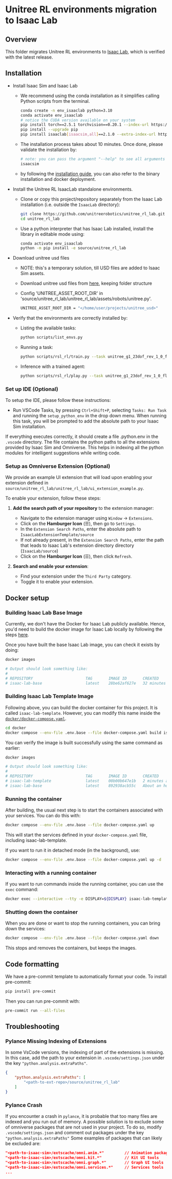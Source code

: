 # Unitree RL environments migration to Isaac Lab

## Overview

This folder migrates Unitree RL environments to [Isaac Lab](https://github.com/isaac-sim/IsaacLab), which is verified with the latest release.

## Installation

- Install Isaac Sim and Isaac Lab
    - We recommend using the conda installation as it simplifies calling Python scripts from the terminal.
        ```bash
        conda create -n env_isaaclab python=3.10
        conda activate env_isaaclab
        # notice the CUDA version available on your system
        pip install torch==2.5.1 torchvision==0.20.1 --index-url https://download.pytorch.org/whl/cu121
        pip install --upgrade pip
        pip install isaaclab[isaacsim,all]==2.1.0 --extra-index-url https://pypi.nvidia.com
        ```
    - The installation process takes about 10 minutes. Once done, please validate the installation by:
        ```bash
        # note: you can pass the argument "--help" to see all arguments possible.
        isaacsim
        ```

    - by following the [installation guide](https://isaac-sim.github.io/IsaacLab/main/source/setup/installation/index.html), you can also refer to the binary installation and docker deployment.

- Install the Unitree RL IsaacLab standalone environments.
    - Clone or copy this project/repository separately from the Isaac Lab installation (i.e. outside the `IsaacLab` directory):
        ```bash
        git clone https://github.com/unitreerobotics/unitree_rl_lab.git
        cd unitree_rl_lab
        ```

    - Use a python interpreter that has Isaac Lab installed, install the library in editable mode using:
        ```bash
        conda activate env_isaaclab
        python -m pip install -e source/unitree_rl_lab
        ```
- Download unitree usd files
    - NOTE: this's a temporary solution, till USD files are added to Isaac Sim assets.

    - Download unitree usd files from [here](https://nvidia-my.sharepoint.com/:f:/r/personal/sharronl_nvidia_com/Documents/workspace/unitree_usd?csf=1&web=1&e=QqC2g2), keeping folder structure

    - Config 'UNITREE_ASSET_ROOT_DIR' in 'source/unitree_rl_lab/unitree_rl_lab/assets/robots/unitree.py'.
        ```bash
        UNITREE_ASSET_ROOT_DIR = "</home/user/projects/unitree_usd>"
        ```

- Verify that the environments are correctly installed by:

    - Listing the available tasks:

        ```bash
        python scripts/list_envs.py
        ```

    - Running a task:

        ```bash
        python scripts/rsl_rl/train.py --task unitree_g1_23dof_rev_1_0_flat --num_envs 4096 --headless --max_iterations <10000>
        ```

    - Inference with a trained agent:

        ```bash
        python scripts/rsl_rl/play.py --task unitree_g1_23dof_rev_1_0_flat_play --num_envs 2
        ```

### Set up IDE (Optional)

To setup the IDE, please follow these instructions:

- Run VSCode Tasks, by pressing `Ctrl+Shift+P`, selecting `Tasks: Run Task` and running the `setup_python_env` in the drop down menu. When running this task, you will be prompted to add the absolute path to your Isaac Sim installation.

If everything executes correctly, it should create a file .python.env in the `.vscode` directory. The file contains the python paths to all the extensions provided by Isaac Sim and Omniverse. This helps in indexing all the python modules for intelligent suggestions while writing code.

### Setup as Omniverse Extension (Optional)

We provide an example UI extension that will load upon enabling your extension defined in `source/unitree_rl_lab/unitree_rl_lab/ui_extension_example.py`.

To enable your extension, follow these steps:

1. **Add the search path of your repository** to the extension manager:
    - Navigate to the extension manager using `Window` -> `Extensions`.
    - Click on the **Hamburger Icon** (☰), then go to `Settings`.
    - In the `Extension Search Paths`, enter the absolute path to `IsaacLabExtensionTemplate/source`
    - If not already present, in the `Extension Search Paths`, enter the path that leads to Isaac Lab's extension directory directory (`IsaacLab/source`)
    - Click on the **Hamburger Icon** (☰), then click `Refresh`.

2. **Search and enable your extension**:
    - Find your extension under the `Third Party` category.
    - Toggle it to enable your extension.

## Docker setup

### Building Isaac Lab Base Image

Currently, we don't have the Docker for Isaac Lab publicly available. Hence, you'd need to build the docker image
for Isaac Lab locally by following the steps [here](https://isaac-sim.github.io/IsaacLab/main/source/deployment/index.html).

Once you have built the base Isaac Lab image, you can check it exists by doing:

```bash
docker images

# Output should look something like:
#
# REPOSITORY                       TAG       IMAGE ID       CREATED          SIZE
# isaac-lab-base                   latest    28be62af627e   32 minutes ago   18.9GB
```

### Building Isaac Lab Template Image

Following above, you can build the docker container for this project. It is called `isaac-lab-template`. However,
you can modify this name inside the [`docker/docker-compose.yaml`](docker/docker-compose.yaml).

```bash
cd docker
docker compose --env-file .env.base --file docker-compose.yaml build isaac-lab-template
```

You can verify the image is built successfully using the same command as earlier:

```bash
docker images

# Output should look something like:
#
# REPOSITORY                       TAG       IMAGE ID       CREATED             SIZE
# isaac-lab-template               latest    00b00b647e1b   2 minutes ago       18.9GB
# isaac-lab-base                   latest    892938acb55c   About an hour ago   18.9GB
```

### Running the container

After building, the usual next step is to start the containers associated with your services. You can do this with:

```bash
docker compose --env-file .env.base --file docker-compose.yaml up
```

This will start the services defined in your `docker-compose.yaml` file, including isaac-lab-template.

If you want to run it in detached mode (in the background), use:

```bash
docker compose --env-file .env.base --file docker-compose.yaml up -d
```

### Interacting with a running container

If you want to run commands inside the running container, you can use the `exec` command:

```bash
docker exec --interactive --tty -e DISPLAY=${DISPLAY} isaac-lab-template /bin/bash
```

### Shutting down the container

When you are done or want to stop the running containers, you can bring down the services:

```bash
docker compose --env-file .env.base --file docker-compose.yaml down
```

This stops and removes the containers, but keeps the images.

## Code formatting

We have a pre-commit template to automatically format your code.
To install pre-commit:

```bash
pip install pre-commit
```

Then you can run pre-commit with:

```bash
pre-commit run --all-files
```

## Troubleshooting

### Pylance Missing Indexing of Extensions

In some VsCode versions, the indexing of part of the extensions is missing. In this case, add the path to your extension in `.vscode/settings.json` under the key `"python.analysis.extraPaths"`.

```json
{
    "python.analysis.extraPaths": [
        "<path-to-ext-repo>/source/unitree_rl_lab"
    ]
}
```

### Pylance Crash

If you encounter a crash in `pylance`, it is probable that too many files are indexed and you run out of memory.
A possible solution is to exclude some of omniverse packages that are not used in your project.
To do so, modify `.vscode/settings.json` and comment out packages under the key `"python.analysis.extraPaths"`
Some examples of packages that can likely be excluded are:

```json
"<path-to-isaac-sim>/extscache/omni.anim.*"         // Animation packages
"<path-to-isaac-sim>/extscache/omni.kit.*"          // Kit UI tools
"<path-to-isaac-sim>/extscache/omni.graph.*"        // Graph UI tools
"<path-to-isaac-sim>/extscache/omni.services.*"     // Services tools
...
```
